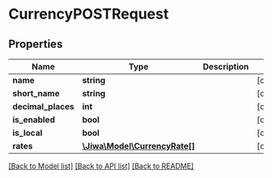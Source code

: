 # CurrencyPOSTRequest

## Properties
Name | Type | Description | Notes
------------ | ------------- | ------------- | -------------
**name** | **string** |  | [optional] 
**short_name** | **string** |  | [optional] 
**decimal_places** | **int** |  | [optional] 
**is_enabled** | **bool** |  | [optional] 
**is_local** | **bool** |  | [optional] 
**rates** | [**\Jiwa\Model\CurrencyRate[]**](CurrencyRate.md) |  | [optional] 

[[Back to Model list]](../README.md#documentation-for-models) [[Back to API list]](../README.md#documentation-for-api-endpoints) [[Back to README]](../README.md)


